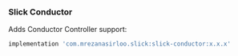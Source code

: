 ### Slick Conductor

Adds Conductor Controller support:
```groovy
implementation 'com.mrezanasirloo.slick:slick-conductor:x.x.x'
```